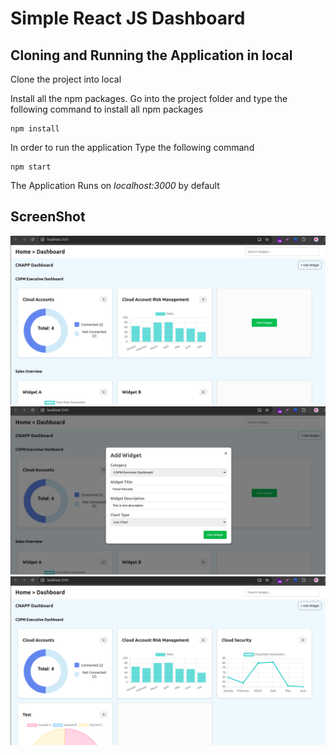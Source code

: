 # Simple React JS Dashboard

## Cloning and Running the Application in local

Clone the project into local

Install all the npm packages. Go into the project folder and type the following command to install all npm packages

```
npm install
```

In order to run the application Type the following command

```
npm start
```

The Application Runs on *localhost:3000* by default

## ScreenShot
 <img src="./src/assests/dashboard.png" alt="dashboard" />
 <img src="./src/assests/addwidget.png" alt="widget" />
 <img src="./src/assests/dashboard2.png" alt="dashboard" />
